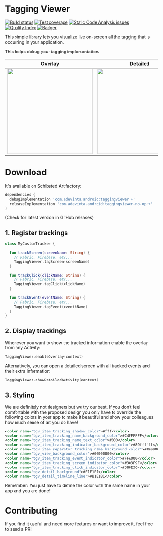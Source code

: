 # Tagging Viewer

<!-- Badger start badges -->
[![Build status](https://badger.engprod-pro.mpi-internal.com/badge/travis/scmspain/android-common--lib-tagging-viewer)](https://badger.engprod-pro.mpi-internal.com/redirect/travis/scmspain/android-common--lib-tagging-viewer) [![Test coverage](https://badger.engprod-pro.mpi-internal.com/badge/coverage/scmspain/android-common--lib-tagging-viewer)](https://badger.engprod-pro.mpi-internal.com/redirect/coverage/scmspain/android-common--lib-tagging-viewer) [![Static Code Analysis issues](https://badger.engprod-pro.mpi-internal.com/badge/issues/scmspain/android-common--lib-tagging-viewer)](https://badger.engprod-pro.mpi-internal.com/redirect/issues/scmspain/android-common--lib-tagging-viewer) [![Quality Index](https://badger.engprod-pro.mpi-internal.com/badge/quality_index/scmspain/android-common--lib-tagging-viewer)](https://badger.engprod-pro.mpi-internal.com/redirect/quality_index/scmspain/android-common--lib-tagging-viewer) [![Badger](https://badger.engprod-pro.mpi-internal.com/badge/engprod/scmspain/android-common--lib-tagging-viewer)](https://badger.engprod-pro.mpi-internal.com/redirect/engprod/scmspain/android-common--lib-tagging-viewer)
<!-- Badger end badges -->

This simple library lets you visualize live on-screen all the tagging that is occurring in your application.

This helps debug your tagging implementation.

Overlay | Detailed
--- | ---
<img width="280" src="" /> | <img width="280" src="" />


# Download
It's available on Schibsted Artifactory:
```groovy
dependencies {
  debugImplementation 'com.adevinta.android:taggingviewer:+'
  releaseImplementation 'com.adevinta.android:taggingviewer-no-op:+'
}
```
(Check for latest version in GitHub releases)

## 1. Register trackings
```kotlin
class MyCustomTracker {

  fun trackScreen(screenName: String) {
    // Fabric, Firebase, etc...
    TaggingViewer.tagScreen(screenName)
  }

  fun trackClick(clickName: String) {
    // Fabric, Firebase, etc...
    TaggingViewer.tagClick(clickName)
  }
  
  fun trackEvent(eventName: String) {
    // Fabric, Firebase, etc...
    TaggingViewer.tagEvent(eventkName)
  }
}
```

## 2. Display trackings
Whenever you want to show the tracked information enable the overlay from any Activity:

```kotlin
TaggingViewer.enableOverlay(context)
```

Alternatively, you can open a detailed screen with all tracked events and their extra information:
```kotlin
TaggingViewer.showDetailedActivity(context)
```


## 3. Styling
We are definitely not designers but we try our best. If you don't feel comfortable with the proposed design you only have to override the
following colors in your app to make it beautiful and show your colleagues how much sense of art you do have!

```xml
<color name="tgv_item_tracking_shadow_color">#fff</color>
<color name="tgv_item_tracking_name_background_color">#C4FFFFFF</color>
<color name="tgv_item_tracking_name_text_color">#000</color>
<color name="tgv_item_tracking_indicator_background_color">#89ffffff</color>
<color name="tgv_item_separator_tracking_name_background_color">#89000000</color>
<color name="tgv_view_background_color">#00000000</color>
<color name="tgv_item_tracking_event_indicator_color">#FFA000</color>
<color name="tgv_item_tracking_screen_indicator_color">#303F9F</color>
<color name="tgv_item_tracking_click_indicator_color">#388E3C</color>
<color name="tgv_detail_background">#F1F1F1</color>
<color name="tgv_detail_timeline_line">#B1B1B1</color>
```

Remember: You just have to define the color with the same name in your app and you are done!

# Contributing
If you find it useful and need more features or want to improve it, feel free to send a PR!
